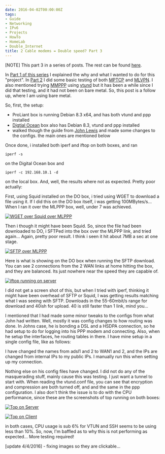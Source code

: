 ```yaml
---
date: 2016-04-02T00:00:00Z
tags:
- Guide
- Networking
- IPv6
- Projects
- HowTo
- HomeLab
- Double_Internet
title: 2 Cable modems = Double speed? Part 3
---
```


[NOTE] This part 3 in a series of posts. The rest can be found [here](https://www.tiernanotoole.ie/tag/Double_Internet/).

In [Part 1 of this series][1] I explained the why and what I wanted to do for this "project". In [Part 2][2] I did some basic testing of both [MPTCP][3] and [MLVPN][4]. I also mentioned trying [MMPPP][5] using [vtund][6] but it has been a while since I did that testing, and it had not been on bare metal. So, this post is a follow up, where I am using bare metal.

So, first, the setup:

* ProLiant box is running Debian 8.3 x64, and has both vtund and ppp installed
* [Digtial Ocean][7] box also has Debian 8.3, vtund and ppp installed
* walked though the guide from [John Lewis][8] and made some changes to the configs. the main ones are mentioned below

Once done, i installed both iperf and iftop on both boxes, and ran

    iperf -s

on the Digital Ocean box and

    iperf -c 192.168.10.1 -d

on the local box. And, well, the results where not as expected. Pretty poor actually:

First, using Squid installed on the DO box, i tried using WGET to download a file using it. If I did this on the DO box itself, i was getting 100MBytes/s... When I ran it over the MLPPP box, well, under 7 was achieved.

[![WGET over Squid over MLPPP](https://www.tiernanotoole.ie/post_images/2016/04/02/20160402-downloading-over-mlppp.PNG)](https://www.tiernanotoole.ie/post_images/2016/04/02/20160402-downloading-over-mlppp-orig.PNG)

Then i though it might have been Squid. So, since the file had been downloaded to DO, i SFTPed into the box over the MLPPP link, and tried again... Again, pretty poor result. I think i seen it hit about 7MB a sec at one stage.

[![SFTP over MLPPP](https://www.tiernanotoole.ie/post_images/2016/04/02/20160402-sftp2-over-mlppp.PNG)](https://www.tiernanotoole.ie/post_images/2016/04/02/20160402-sftp2-over-mlppp-orig.PNG)

Here is what is showing on the DO box when running the SFTP download. You can see 2 connections from the 2 WAN links at home hitting the box, and they are balanced. Its just nowhere near the speed they are capable of.

[![iftop running on server](https://www.tiernanotoole.ie/post_images/2016/04/02/20160402-sftp-over-mlppp.PNG)](https://www.tiernanotoole.ie/post_images/2016/04/02/20160402-sftp-over-mlppp-orig.PNG)

I did not get a screen shot of this, but when I tried with iperf, thinking it might have been overhead of SFTP or Squid, I was getting results matching what I was seeing with SFTP. Downloads in the 55-60mbit/s range for download and 40ish for upload. 40 is still faster than 1 link, mind you...

I mentioned that I had made some minor tweaks to the configs from what John had written. Well, mostly it was config changes to how routing was done. In Johns case, he is bonding a DSL and a HSDPA connection, so he had setup to do for logging into his PPP modem and connecting. Also, when he setup the interfaces, he routing tables in there. I have mine setup in a single config file, like as follows:

<script src="https://gist.github.com/tiernano/a9a642c4d029c0dcf8beb926b3588991.js"></script>

I have changed the names from adsl1 and 2 to WAN1 and 2, and the IPs are changed from internal IPs to my public IPs. I manually run this when setting up my connection.

Nothing else on his config files have changed. I did not do any of the masquerading stuff, mainly cause this was testing. I just want a tunnel to start with. When reading the vtund.conf file, you can see that encryption and compression are both turned off, and and the same in the ppp configuration. I also don't think the issue is to do with the CPU performance, since these are the screenshots of top running on both boxes:

[![Top on Server](https://www.tiernanotoole.ie/post_images/2016/04/02/20160402-top-view-server.PNG)](https://www.tiernanotoole.ie/post_images/2016/04/02/20160402-top-view-server-orig.PNG)

[![Top on Client](https://www.tiernanotoole.ie/post_images/2016/04/02/20160402-top-view-client.PNG)](https://www.tiernanotoole.ie/post_images/2016/04/02/20160402-top-view-client-orig.PNG)

in both cases, CPU usage is sub 6% for VTUN and SSH seems to be using less than 10%. So, now, I'm baffled as to why this is not performing as expected... More testing required!

[update 4/4/2016] - fixing images so they are clickable...


[1]:https://www.tiernanotoole.ie/2016/03/22/2-Cable-Modems-Double-Internet-Speed-part1.html
[2]:https://www.tiernanotoole.ie/2016/03/30/mptcp-ssh-squid-openvpn-double-speed-part-2.html
[3]:http://www.multipath-tcp.org
[4]: http://zehome.github.io/MLVPN
[5]: https://en.wikipedia.org/wiki/Point-to-Point_Protocol#PPP_Configuration_Options
[6]: http://vtun.sourceforge.net/
[7]:https://m.do.co/c/d4d345b83b55
[8]:https://johnlewis.ie/bonding-teaming-internet-connections/
